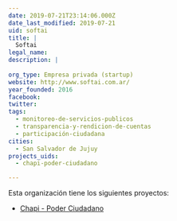 ```yaml
---
date: 2019-07-21T23:14:06.000Z
date_last_modified: 2019-07-21
uid: softai
title: |
  Softai
legal_name: 
description: |
  
org_type: Empresa privada (startup)
website: http://www.softai.com.ar/
year_founded: 2016
facebook: 
twitter: 
tags:
  - monitoreo-de-servicios-publicos
  - transparencia-y-rendicion-de-cuentas
  - participación-ciudadana
cities: 
  - San Salvador de Jujuy
projects_uids:
  - chapi-poder-ciudadano

---
```


Esta organización tiene los siguientes proyectos:

- [Chapi - Poder Ciudadano](/proyectos/chapi-poder-ciudadano)
